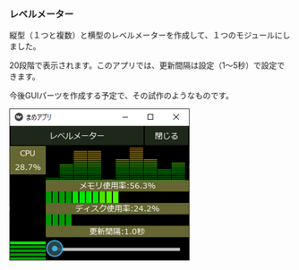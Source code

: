 ### レベルメーター

縦型（１つと複数）と横型のレベルメーターを作成して、１つのモジュールにしました。

20段階で表示されます。このアプリでは、更新間隔は設定（1～5秒）で設定できます。

今後GUIパーツを作成する予定で、その試作のようなものです。

![レベルメーター](levelmeter.png)

